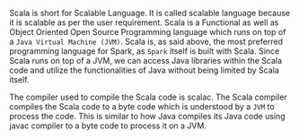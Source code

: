 Scala is short for Scalable Language. It is called scalable language because it is scalable as per the user requirement. Scala is a Functional as well as Object Oriented Open Source Programming language which runs on top of a `Java Virtual Machine (JVM)`. Scala is, as said above, the most preferred programming language for Spark, as `Spark` itself is built with Scala. Since Scala runs on top of a JVM, we can access Java libraries within the Scala code and utilize the functionalities of Java without being limited by Scala itself.

The compiler used to compile the Scala code is scalac. The Scala compiler compiles the Scala code to a byte code which is understood by a `JVM` to process the code. This is similar to how Java compiles its Java code using javac compiler to a byte code to process it on a JVM.  
